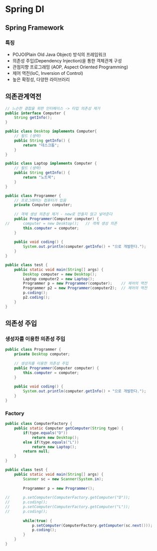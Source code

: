 # Spring DI
## Spring Framework
### 특징
- POJO(Plain Old Java Object) 방식의 프레임워크
- 의존성 주입(Dependency Injection)을 통한 객체관계 구성
- 관점지향 프로그래밍 (AOP, Aspect Oriented Programming)
- 제어 역전(IoC, Inversion of Control)
- 높은 확정성, 다양한 라이브러리

<!-- https://download.springsource.com/release/STS/3.9.13.RELEASE/dist/e4.15/spring-tool-suite-3.9.13.RELEASE-e4.15.0-win32-x86_64.zip -->

## 의존관계역전
```java
// 느슨한 결합을 위한 인터페이스 -> 타입 의존성 제거
public interface Computer {
	String getInfo();
}
```
```java
public class Desktop implements Computer{
	// 필드 (생략)
	public String getInfo() {
		return "데스크톱";
	}
}
```
```java
public class Laptop implements Computer {
	// 필드 (생략)
	public String getInfo() {
		return "노트북";
	}
}
```
```java
public class Programmer {
	// 프로그래머는 컴퓨터가 있음
	private Computer computer;
	
	// 객체 생성 의존성 제거 - new로 만들지 않고 넣어준다
	public Programmer(Computer computer) {
//		computer = new Desktop();	// 객체 생성 의존
		this.computer = computer;
	}
	
	public void coding() {
		System.out.println(computer.getInfo() + "으로 개발한다.");
	}
}
```
```java
public class test {
	public static void main(String[] args) {
		Desktop computer = new Desktop();
		Laptop computer2 = new Laptop();
		Programmer p = new Programmer(computer);	// 제어의 역전
		Programmer p2 = new Programmer(computer2);	// 제어의 역전
		p.coding();
		p2.coding();
	}
}
```

## 의존성 주입
### 생성자를 이용한 의존성 주입
```java
public class Programmer {
	private Desktop computer;
	
    // 생성자를 이용한 의존성 주입
	public Programmer(Computer computer) {
		this.computer = computer;
	}
	
	public void coding() {
		System.out.println(computer.getInfo() + "으로 개발한다.");
	}
}
```

### Factory
```java
public class ComputerFactory {
	public static Computer getComputer(String type) {
		if(type.equals("D"))
			return new Desktop();
		else if(type.equals("L"))
			return new Laptop();
		return null;
	}
}
```
```java
public class test {
	public static void main(String[] args) {
		Scanner sc = new Scanner(System.in);
		
		Programmer p = new Programmer();
		
//		p.setComputer(ComputerFactory.getComputer("D"));
//		p.coding();
//		p.setComputer(ComputerFactory.getComputer("L"));
//		p.coding();
		
		while(true) {
			p.setComputer(ComputerFactory.getComputer(sc.next()));
			p.coding();
		}
	}
}
```